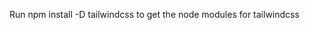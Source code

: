 <!-- readme -->

<!-- To run script -->

<!-- npm run dev -->

<!-- Live server extension required!! -->
<!-- Click open with live server to get the website running -->

Run npm install -D tailwindcss
to get the node modules for tailwindcss

<!-- needs an .env file with user credentials to be able to allow website owner to receive emails on gmail account -->